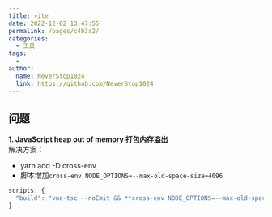 ```yaml
---
title: vite
date: 2022-12-02 13:47:55
permalink: /pages/c4b3a2/
categories:
  - 工具
tags:
  - 
author: 
  name: NeverStop1024
  link: https://github.com/NeverStop1024
---
```

## 问题
**1. JavaScript heap out of memory 打包内存溢出**  
解决方案：
* yarn add -D cross-env
* 脚本增加`cross-env NODE_OPTIONS=--max-old-space-size=4096`
```javascript
scripts: {
  "build": "vue-tsc --noEmit && **cross-env NODE_OPTIONS=--max-old-space-size=4096 vite build"
}
```

